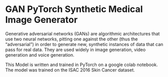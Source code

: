 # GAN PyTorch Synthetic Medical Image Generator
Generative adversarial networks (GANs) are algorithmic architectures that use two neural networks, pitting one against the other (thus the “adversarial”) in order to generate new, synthetic instances of data that can pass for real data. They are used widely in image generation, video generation and voice generation.

This Model is written and trained in PyTorch on a google colab notebook. The model was trained on the ISAC 2016 Skin Cancer dataset.
